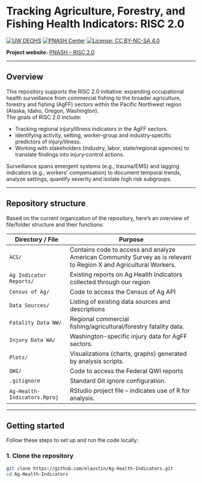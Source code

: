 # Tracking Agriculture, Forestry, and Fishing Health Indicators: RISC 2.0  
[![UW DEOHS](https://img.shields.io/badge/UW-DEOHS-4b2e83.svg)](https://deohs.washington.edu/deohs) [![PNASH Center](https://img.shields.io/badge/PNASH-Center-blue.svg)](https://deohs.washington.edu/pnash) [![License: CC BY-NC-SA 4.0](https://img.shields.io/badge/License-CC%20BY--NC--SA%204.0-green.svg)](https://creativecommons.org/licenses/by-nc-sa/4.0/)


**Project website:** [PNASH – RISC 2.0](https://deohs.washington.edu/pnash/tracking-agriculture-forestry-and-fishing-health-indicators-risc-20)

---

## Overview  
This repository supports the RISC 2.0 initiative: expanding occupational health surveillance from commercial fishing to the broader agriculture, forestry and fishing (AgFF) sectors within the Pacific Northwest region (Alaska, Idaho, Oregon, Washington).  
The goals of RISC 2.0 include:  
- Tracking regional injury/illness indicators in the AgFF sectors.  
- Identifying activity, setting, worker‐group and industry‐specific predictors of injury/illness.  
- Working with stakeholders (industry, labor, state/regional agencies) to translate findings into injury‐control actions.

Surveillance spans emergent systems (e.g., trauma/EMS) and lagging indicators (e.g., workers’ compensation) to document temporal trends, analyze settings, quantify severity and isolate high risk subgroups.

---

## Repository structure  
Based on the current organization of the repository, here’s an overview of file/folder structure and their functions:

| Directory / File                              | Purpose                                                                    |
|----------------------------------------------|-----------------------------------------------------------------------------|
| `ACS/`                                        | Contains code to access and analyze American Community Survey as is relevant to Region X and Agricultural Workers. |
| `Ag Indicator Reports/`                       | Existing reports on Ag Health Indicators collected through our region  |
| `Census of Ag/`                               | Code to access the Census of Ag API                   |
| `Data Sources/`                               | Listing of existing data sources and descriptions         |
| `Fatality Data NW/`                           | Regional commercial fishing/agricultural/forestry fatality data.           |
| `Injury Data WA/`                             | Washington-specific injury data for AgFF sectors.                           |
| `Plots/`                                      | Visualizations (charts, graphs) generated by analysis scripts.              |
| `QWI/`                                        | Code to access the Federal QWI reports         |
| `.gitignore`                                  | Standard Git ignore configuration.                                          |
| `Ag-Health-Indicators.Rproj`                  | RStudio project file – indicates use of R for analysis.                      |

---

## Getting started  
Follow these steps to set up and run the code locally:

### 1. Clone the repository  
```bash  
git clone https://github.com/elaustin/Ag-Health-Indicators.git  
cd Ag-Health-Indicators  
